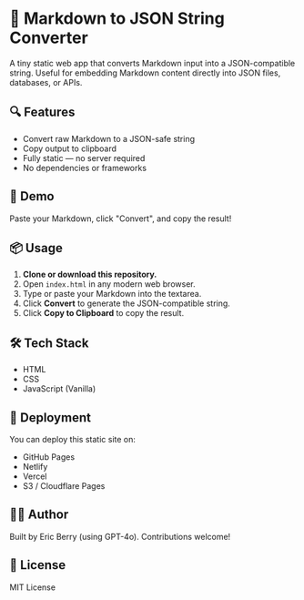 # 📝 Markdown to JSON String Converter

A tiny static web app that converts Markdown input into a JSON-compatible string. Useful for embedding Markdown content directly into JSON files, databases, or APIs.

## 🔍 Features

- Convert raw Markdown to a JSON-safe string
- Copy output to clipboard
- Fully static — no server required
- No dependencies or frameworks

## 🚀 Demo

Paste your Markdown, click "Convert", and copy the result!

## 📦 Usage

1. **Clone or download this repository.**
2. Open `index.html` in any modern web browser.
3. Type or paste your Markdown into the textarea.
4. Click **Convert** to generate the JSON-compatible string.
5. Click **Copy to Clipboard** to copy the result.

## 🛠 Tech Stack

- HTML
- CSS
- JavaScript (Vanilla)

## 📁 Deployment

You can deploy this static site on:

- GitHub Pages
- Netlify
- Vercel
- S3 / Cloudflare Pages

## 🧑‍💻 Author

Built by Eric Berry (using GPT-4o). Contributions welcome!

## 📄 License

MIT License
